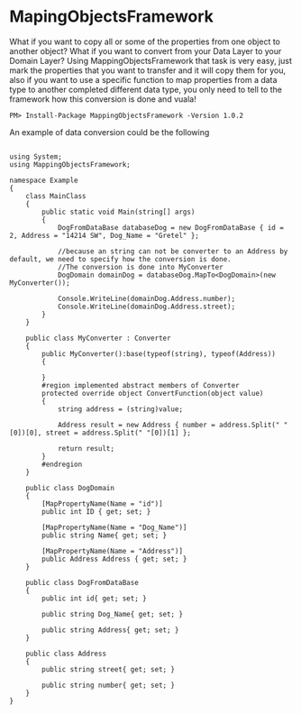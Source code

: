 MapingObjectsFramework
======================

What if you want to copy all or some of the properties from one object to another object? What if you want to convert from your Data Layer to your Domain Layer? Using MappingObjectsFramework that task is very easy, just mark the properties that you want to transfer and it will copy them for you, also if you want to use a specific function to map properties from a data type to another completed different data type, you only need to tell to the framework how this conversion is done and vuala!

```
PM> Install-Package MappingObjectsFramework -Version 1.0.2
```

An example of data conversion could be the following 

```

using System;
using MappingObjectsFramework;

namespace Example
{
    class MainClass
    {
        public static void Main(string[] args)
        {
            DogFromDataBase databaseDog = new DogFromDataBase { id = 2, Address = "14214 SW", Dog_Name = "Gretel" };

            //because an string can not be converter to an Address by default, we need to specify how the conversion is done.
            //The conversion is done into MyConverter
            DogDomain domainDog = databaseDog.MapTo<DogDomain>(new MyConverter());

            Console.WriteLine(domainDog.Address.number);
            Console.WriteLine(domainDog.Address.street);
        }
    }

    public class MyConverter : Converter
    {
        public MyConverter():base(typeof(string), typeof(Address))
        {
            
        }
        #region implemented abstract members of Converter
        protected override object ConvertFunction(object value)
        {
            string address = (string)value;

            Address result = new Address { number = address.Split(" "[0])[0], street = address.Split(" "[0])[1] };

            return result;
        }
        #endregion
    }

    public class DogDomain
    {
        [MapPropertyName(Name = "id")]
        public int ID { get; set; }

        [MapPropertyName(Name = "Dog_Name")]
        public string Name{ get; set; }

        [MapPropertyName(Name = "Address")]
        public Address Address { get; set; }
    }

    public class DogFromDataBase
    {
        public int id{ get; set; }

        public string Dog_Name{ get; set; }

        public string Address{ get; set; }
    }

    public class Address
    {
        public string street{ get; set; }

        public string number{ get; set; }
    }
}

```

